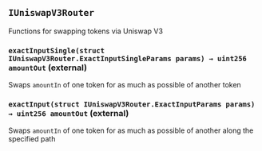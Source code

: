 ## `IUniswapV3Router`

Functions for swapping tokens via Uniswap V3




### `exactInputSingle(struct IUniswapV3Router.ExactInputSingleParams params) → uint256 amountOut` (external)

Swaps `amountIn` of one token for as much as possible of another token




### `exactInput(struct IUniswapV3Router.ExactInputParams params) → uint256 amountOut` (external)

Swaps `amountIn` of one token for as much as possible of another along the specified path





